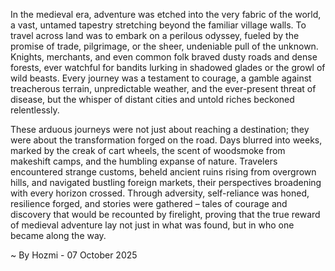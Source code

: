 
In the medieval era, adventure was etched into the very fabric of the world, a vast, untamed tapestry stretching beyond the familiar village walls. To travel across land was to embark on a perilous odyssey, fueled by the promise of trade, pilgrimage, or the sheer, undeniable pull of the unknown. Knights, merchants, and even common folk braved dusty roads and dense forests, ever watchful for bandits lurking in shadowed glades or the growl of wild beasts. Every journey was a testament to courage, a gamble against treacherous terrain, unpredictable weather, and the ever-present threat of disease, but the whisper of distant cities and untold riches beckoned relentlessly.

These arduous journeys were not just about reaching a destination; they were about the transformation forged on the road. Days blurred into weeks, marked by the creak of cart wheels, the scent of woodsmoke from makeshift camps, and the humbling expanse of nature. Travelers encountered strange customs, beheld ancient ruins rising from overgrown hills, and navigated bustling foreign markets, their perspectives broadening with every horizon crossed. Through adversity, self-reliance was honed, resilience forged, and stories were gathered – tales of courage and discovery that would be recounted by firelight, proving that the true reward of medieval adventure lay not just in what was found, but in who one became along the way.

~ By Hozmi - 07 October 2025
